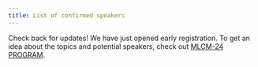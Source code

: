 ```yaml
---
title: List of confirmed speakers
---
```


Check back for updates! We have just opened early registration. 
To get an idea about the topics and potential speakers, check out [MLCM-24 PROGRAM](https://mlcm-25.github.io/mlcm-24/program). 
